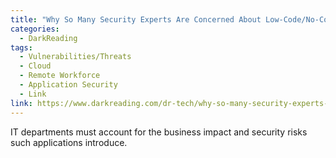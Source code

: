 ```yaml
---
title: "Why So Many Security Experts Are Concerned About Low-Code/No-Code Apps"
categories:
  - DarkReading
tags:
  - Vulnerabilities/Threats 
  - Cloud 
  - Remote Workforce 
  - Application Security
  - Link
link: https://www.darkreading.com/dr-tech/why-so-many-security-experts-are-concerned-about-low-code-no-code-apps
---
```


IT departments must account for the business impact and security risks such applications introduce.
